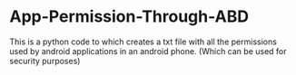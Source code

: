 # App-Permission-Through-ABD
This is a python code to which creates a txt file with all the permissions used by android applications in an android phone. (Which can be used for security purposes)
